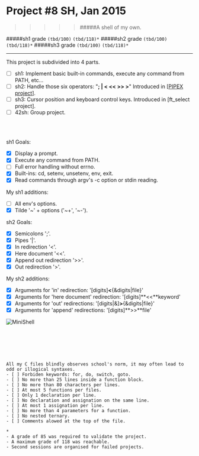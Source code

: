 # Project #8 SH, Jan 2015
>>>>> #####A shell of my own.

#####sh1 grade ``(tbd/100)`` ``(tbd/118)*``
#####sh2 grade ``(tbd/100)`` ``(tbd/118)*``
#####sh3 grade ``(tbd/100)`` ``(tbd/118)*``
--------  -----------------------

This project is subdivided into 4 parts.
- [ ] sh1: Implement basic built-in commands, execute any command from PATH, etc...
- [ ] sh2: Handle those six operators: "**; | < << >> >**" Introduced in [[PIPEX project](https://github.com/Ngoguey42/proj07_unix_pipex)].
- [ ] sh3: Cursor position and keyboard control keys. Introduced in [ft_select project].
- [ ] 42sh: Group project.

<br><br>

sh1 Goals:
- [X] Display a prompt.
- [X] Execute any command from PATH.
- [ ] Full error handling without errno.
- [X] Built-ins: cd, setenv, unsetenv, env, exit.
- [X] Read commands through argv's -c option or stdin reading.

My sh1 additions:
- [ ] All env's options.
- [X] Tilde '~' + options ('~+', '~-').

sh2 Goals:
- [X] Semicolons ';'.
- [X] Pipes '|'.
- [X] In redirection '<'.
- [X] Here document '<<'.
- [X] Append out redirection '>>'.
- [X] Out redirection '>'.

My sh2 additions:
- [X] Arguments for 'in' redirection: '[digits]**<**{&digits|file}'
- [X] Arguments for 'here document' redirection: '[digits]**<<**keyword'
- [X] Arguments for 'out' redirections: '[digits|&]**>**{&digits|file}'
- [X] Arguments for 'append' redirections: '[digits]**>>**file'

![MiniShell](http://i.imgur.com/FZTcUdg.png)
<br><br><br><br><br><br>

```
All my C files blindly observes school's norm, it may often lead to odd or illogical syntaxes.
- [ ] Forbiden keywords: for, do, switch, goto.
- [ ] No more than 25 lines inside a function block.
- [ ] No more than 80 characters per lines.
- [ ] At most 5 functions per files.
- [ ] Only 1 declaration per line.
- [ ] No declaration and assignation on the same line.
- [ ] At most 1 assignation per line.
- [ ] No more than 4 parameters for a function.
- [ ] No nested ternary.
- [ ] Comments alowed at the top of the file.
```
```
*
- A grade of 85 was required to validate the project.
- A maximum grade of 118 was reachable.
- Second sessions are organised for failed projects.
```
